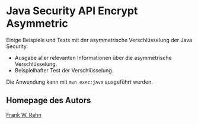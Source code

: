# Java Security API Encrypt Asymmetric
Einige Beispiele und Tests mit der asymmetrische Verschlüsselung der Java Security.

* Ausgabe aller relevanten Informationen über die asymmetrische Verschlüsselung.
* Beispielhafter Test der Verschlüsselung.

Die Anwendung kann mit `mvn exec:java` ausgeführt werden.

## Homepage des Autors
[Frank W. Rahn](http://www.frank-rahn.de)